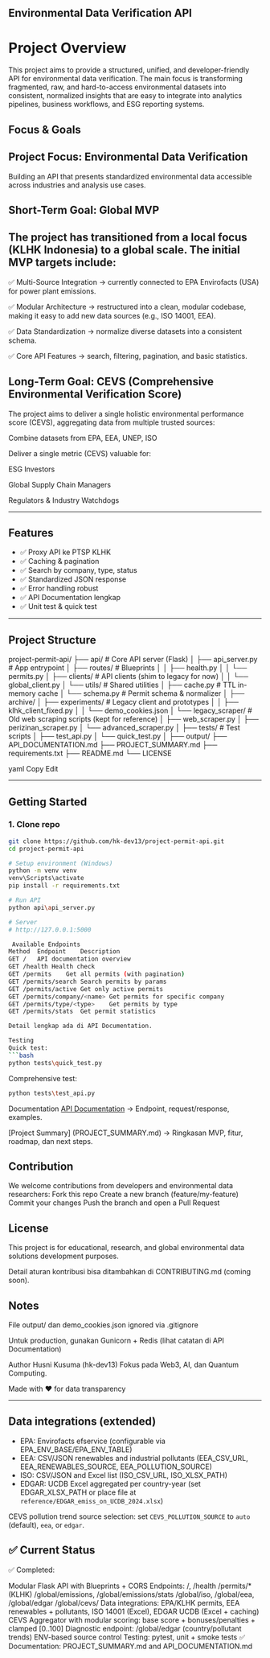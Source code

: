 ## Environmental Data Verification API

# Project Overview

This project aims to provide a structured, unified, and developer-friendly API for environmental data verification.
The main focus is transforming fragmented, raw, and hard-to-access environmental datasets into consistent, normalized insights that are easy to integrate into analytics pipelines, business workflows, and ESG reporting systems.

## Focus & Goals
## Project Focus: Environmental Data Verification

Building an API that presents standardized environmental data accessible across industries and analysis use cases.

## Short-Term Goal: Global MVP

## The project has transitioned from a local focus (KLHK Indonesia) to a global scale. The initial MVP targets include:

✅ Multi-Source Integration → currently connected to EPA Envirofacts (USA) for power plant emissions.

✅ Modular Architecture → restructured into a clean, modular codebase, making it easy to add new data sources (e.g., ISO 14001, EEA).

✅ Data Standardization → normalize diverse datasets into a consistent schema.

✅ Core API Features → search, filtering, pagination, and basic statistics.

## Long-Term Goal: CEVS (Comprehensive Environmental Verification Score)

The project aims to deliver a single holistic environmental performance score (CEVS), aggregating data from multiple trusted sources:

Combine datasets from EPA, EEA, UNEP, ISO

Deliver a single metric (CEVS) valuable for:

ESG Investors

Global Supply Chain Managers

Regulators & Industry Watchdogs  

---

## Features
- ✅ Proxy API ke PTSP KLHK  
- ✅ Caching & pagination  
- ✅ Search by company, type, status  
- ✅ Standardized JSON response  
- ✅ Error handling robust  
- ✅ API Documentation lengkap  
- ✅ Unit test & quick test  

---

## Project Structure
project-permit-api/
├── api/                         # Core API server (Flask)
│   ├── api_server.py            # App entrypoint
│   ├── routes/                  # Blueprints
│   │   ├── health.py
│   │   └── permits.py
│   ├── clients/                 # API clients (shim to legacy for now)
│   │   └── global_client.py
│   └── utils/                   # Shared utilities
│       ├── cache.py             # TTL in-memory cache
│       └── schema.py            # Permit schema & normalizer
│
├── archive/
│   ├── experiments/             # Legacy client and prototypes
│   │   ├── klhk_client_fixed.py
│   │   └── demo_cookies.json
│   └── legacy_scraper/          # Old web scraping scripts (kept for reference)
│       ├── web_scraper.py
│       ├── perizinan_scraper.py
│       └── advanced_scraper.py
│
├── tests/                       # Test scripts
│   ├── test_api.py
│   └── quick_test.py
│
├── output/
├── API_DOCUMENTATION.md
├── PROJECT_SUMMARY.md
├── requirements.txt
├── README.md
└── LICENSE

yaml
Copy
Edit

---

## Getting Started

### 1. Clone repo
```bash
git clone https://github.com/hk-dev13/project-permit-api.git
cd project-permit-api

# Setup environment (Windows)
python -m venv venv
venv\Scripts\activate
pip install -r requirements.txt

# Run API
python api\api_server.py

# Server
# http://127.0.0.1:5000

 Available Endpoints
Method	Endpoint	Description
GET	/	API documentation overview
GET	/health	Health check
GET	/permits	Get all permits (with pagination)
GET	/permits/search	Search permits by params
GET	/permits/active	Get only active permits
GET	/permits/company/<name>	Get permits for specific company
GET	/permits/type/<type>	Get permits by type
GET	/permits/stats	Get permit statistics

Detail lengkap ada di API Documentation.

Testing
Quick test:
```bash
python tests\quick_test.py
```

Comprehensive test:
```bash
python tests\test_api.py
```

Documentation
[API Documentation](API_DOCUMENTATION.md) → Endpoint, request/response, examples.

[Project Summary] (PROJECT_SUMMARY.md) → Ringkasan MVP, fitur, roadmap, dan next steps.


## Contribution

We welcome contributions from developers and environmental data researchers:
Fork this repo
Create a new branch (feature/my-feature)
Commit your changes
Push the branch and open a Pull Request

## License
This project is for educational, research, and global environmental data solutions development purposes.

Detail aturan kontribusi bisa ditambahkan di CONTRIBUTING.md (coming soon).

## Notes
File output/ dan demo_cookies.json ignored via .gitignore

Untuk production, gunakan Gunicorn + Redis (lihat catatan di API Documentation)

Author
Husni Kusuma (hk-dev13)
Fokus pada Web3, AI, dan Quantum Computing.

Made with ❤️ for data transparency

---

## Data integrations (extended)

- EPA: Envirofacts efservice (configurable via EPA_ENV_BASE/EPA_ENV_TABLE)
- EEA: CSV/JSON renewables and industrial pollutants (EEA_CSV_URL, EEA_RENEWABLES_SOURCE, EEA_POLLUTION_SOURCE)
- ISO: CSV/JSON and Excel list (ISO_CSV_URL, ISO_XLSX_PATH)
- EDGAR: UCDB Excel aggregated per country-year (set EDGAR_XLSX_PATH or place file at `reference/EDGAR_emiss_on_UCDB_2024.xlsx`)

CEVS pollution trend source selection: set `CEVS_POLLUTION_SOURCE` to `auto` (default), `eea`, or `edgar`.

## ✅ Current Status

✅ Completed:

Modular Flask API with Blueprints + CORS
Endpoints:
/, /health
/permits/* (KLHK)
/global/emissions, /global/emissions/stats
/global/iso, /global/eea, /global/edgar
/global/cevs/<company>
Data integrations: EPA/KLHK permits, EEA renewables + pollutants, ISO 14001 (Excel), EDGAR UCDB (Excel + caching)
CEVS Aggregator with modular scoring: base score + bonuses/penalties + clamped [0..100]
Diagnostic endpoint: /global/edgar (country/pollutant trends)
ENV-based source control
Testing: pytest, unit + smoke tests ✅
Documentation: PROJECT_SUMMARY.md and API_DOCUMENTATION.md